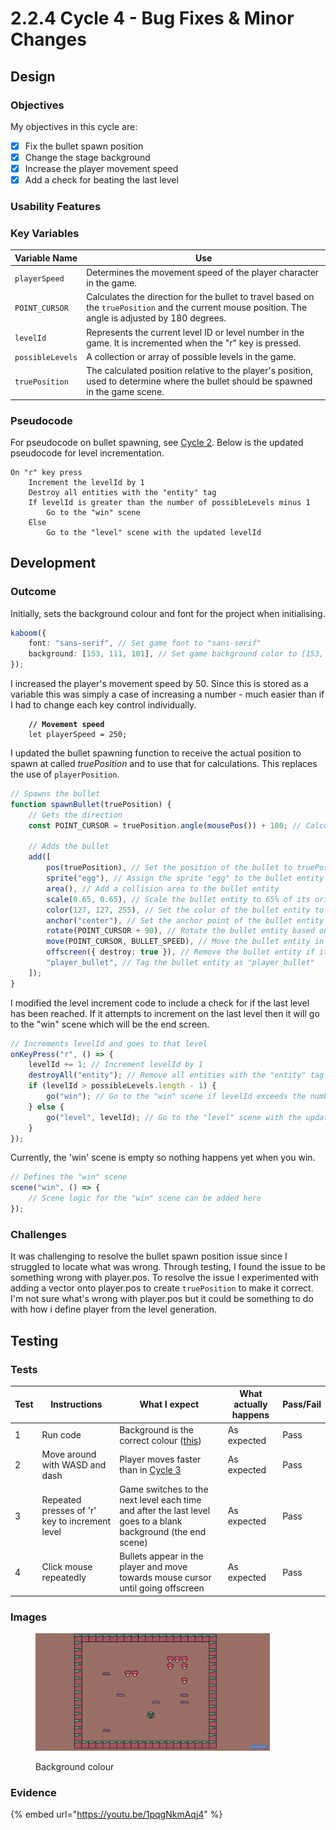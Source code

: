 # 2.2.4 Cycle 4 - Bug Fixes & Minor Changes

## Design

### Objectives

My objectives in this cycle are:

* [x] Fix the bullet spawn position
* [x] Change the stage background
* [x] Increase the player movement speed
* [x] Add a check for beating the last level

### Usability Features

### Key Variables

| Variable Name    | Use                                                                                                                                                 |
| ---------------- | --------------------------------------------------------------------------------------------------------------------------------------------------- |
| `playerSpeed`    | Determines the movement speed of the player character in the game.                                                                                  |
| `POINT_CURSOR`   | Calculates the direction for the bullet to travel based on the `truePosition` and the current mouse position. The angle is adjusted by 180 degrees. |
| `levelId`        | Represents the current level ID or level number in the game. It is incremented when the "r" key is pressed.                                         |
| `possibleLevels` | A collection or array of possible levels in the game.                                                                                               |
| `truePosition`   | The calculated position relative to the player's position, used to determine where the bullet should be spawned in the game scene.                  |

### Pseudocode

For pseudocode on bullet spawning, see [Cycle 2](cycle-1-2.md). Below is the updated pseudocode for level incrementation.&#x20;

```
On "r" key press
    Increment the levelId by 1
    Destroy all entities with the "entity" tag
    If levelId is greater than the number of possibleLevels minus 1
        Go to the "win" scene
    Else
        Go to the "level" scene with the updated levelId
```

## Development

### Outcome

Initially, sets the background colour and font for the project when initialising.

```typescript
kaboom({
    font: "sans-serif", // Set game font to "sans-serif"
    background: [153, 111, 101], // Set game background color to [153, 111, 101]
});
```

I increased the player's movement speed by 50. Since this is stored as a variable this was simply a case of increasing a number - much easier than if I had to change each key control individually.

<pre class="language-typescript" data-full-width="false"><code class="lang-typescript"><strong>    // Movement speed
</strong>    let playerSpeed = 250;
</code></pre>

I updated the bullet spawning function to receive the actual position to spawn at called _truePosition_ and to use that for calculations. This replaces the use of `playerPosition`.

```typescript
// Spawns the bullet
function spawnBullet(truePosition) {
    // Gets the direction
    const POINT_CURSOR = truePosition.angle(mousePos()) + 180; // Calculate the angle between truePosition and mouse position, adjusted by 180 degrees

    // Adds the bullet
    add([
        pos(truePosition), // Set the position of the bullet to truePosition
        sprite("egg"), // Assign the sprite "egg" to the bullet entity
        area(), // Add a collision area to the bullet entity
        scale(0.65, 0.65), // Scale the bullet entity to 65% of its original size
        color(127, 127, 255), // Set the color of the bullet entity to a shade of purple
        anchor("center"), // Set the anchor point of the bullet entity to its center
        rotate(POINT_CURSOR + 90), // Rotate the bullet entity based on POINT_CURSOR, adjusted by 90 degrees
        move(POINT_CURSOR, BULLET_SPEED), // Move the bullet entity in the direction of POINT_CURSOR at BULLET_SPEED units per second
        offscreen({ destroy: true }), // Remove the bullet entity if it goes off-screen
        "player_bullet", // Tag the bullet entity as "player_bullet"
    ]);
}
```

I modified the level increment code to include a check for if the last level has been reached. If it attempts to increment on the last level then it will go to the "win" scene which will be the end screen.

```typescript
// Increments levelId and goes to that level
onKeyPress("r", () => {
    levelId += 1; // Increment levelId by 1
    destroyAll("entity"); // Remove all entities with the "entity" tag
    if (levelId > possibleLevels.length - 1) {
        go("win"); // Go to the "win" scene if levelId exceeds the number of possibleLevels
    } else {
        go("level", levelId); // Go to the "level" scene with the updated levelId
    }
});
```

Currently, the 'win' scene is empty so nothing happens yet when you win.

```typescript
// Defines the "win" scene
scene("win", () => {
    // Scene logic for the "win" scene can be added here
});
```

### Challenges

It was challenging to resolve the bullet spawn position issue since I struggled to locate what was wrong. Through testing, I found the issue to be something wrong with player.pos. To resolve the issue I experimented with adding a vector onto player.pos to create `truePosition` to make it correct. I'm not sure what's wrong with player.pos but it could be something to do with how i define player from the level generation.

## Testing

### Tests

| Test | Instructions                                   | What I expect                                                                                                 | What actually happens | Pass/Fail |
| ---- | ---------------------------------------------- | ------------------------------------------------------------------------------------------------------------- | --------------------- | --------- |
| 1    | Run code                                       | Background is the correct colour ([this](https://color-hex.org/color/996f65))                                 | As expected           | Pass      |
| 2    | Move around with WASD and dash                 | Player moves faster than in [Cycle 3](cycle-1-3.md)                                                           | As expected           | Pass      |
| 3    | Repeated presses of 'r' key to increment level | Game switches to the next level each time and after the last level goes to a blank background (the end scene) | As expected           | Pass      |
| 4    | Click mouse repeatedly                         | Bullets appear in the player and move towards mouse cursor until going offscreen                              | As expected           | Pass      |

### Images

<figure><img src="../.gitbook/assets/cycle4backgroundcolour.png" alt="" width="375"><figcaption><p>Background colour</p></figcaption></figure>

### Evidence

{% embed url="https://youtu.be/1pqgNkmAqj4" %}
